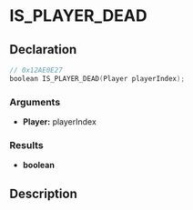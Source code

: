 # IS_PLAYER_DEAD

## Declaration
```cpp
// 0x12AE0E27
boolean IS_PLAYER_DEAD(Player playerIndex);
```

### Arguments
- **Player:** playerIndex

### Results
- **boolean**

## Description
